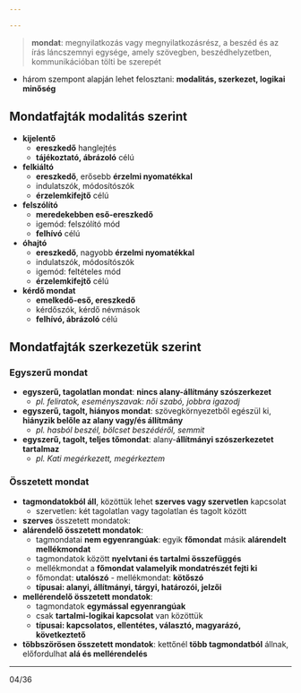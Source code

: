 ```yaml
---

---
```

> **mondat**: megnyilatkozás vagy megnyilatkozásrész, a beszéd és az írás láncszemnyi egysége, amely szövegben, beszédhelyzetben, kommunikációban tölti be szerepét
- három szempont alapján lehet felosztani: **modalitás, szerkezet, logikai minőség**
## Mondatfajták modalitás szerint
- **kijelentő**
	- **ereszkedő** hanglejtés
	- **tájékoztató, ábrázoló** célú
- **felkiáltó**
	- **ereszkedő**, erősebb **érzelmi nyomatékkal**
	- indulatszók, módosítószók
	- **érzelemkifejtő** célú
- **felszólító**
	- **meredekebben eső-ereszkedő**
	- igemód: felszólító mód
	- **felhívó** célú
- **óhajtó**
	- **ereszkedő**, nagyobb **érzelmi nyomatékkal**
	- indulatszók, módosítószók
	- igemód: feltételes mód
	- **érzelemkifejtő** célú
- **kérdő mondat**
	- **emelkedő-eső, ereszkedő**
	- kérdőszók, kérdő névmások
	- **felhívó, ábrázoló** célú
## Mondatfajták szerkezetük szerint
### Egyszerű mondat
- **egyszerű, tagolatlan mondat**: **nincs alany-állítmány szószerkezet**
	- *pl. feliratok, eseményszavak: női szabó, jobbra igazodj*
- **egyszerű, tagolt, hiányos mondat**: szövegkörnyezetből egészül ki, **hiányzik belőle az alany vagy/és állítmány**
	- *pl. hasból beszél, bölcset beszédéről, semmit*
- **egyszerű, tagolt, teljes tőmondat**: alany-**állítmányi szószerkezetet tartalmaz**
	- *pl. Kati megérkezett, megérkeztem*
### Összetett mondat
- **tagmondatokból áll**, közöttük lehet **szerves vagy szervetlen** kapcsolat
	- szervetlen: két tagolatlan vagy tagolatlan és tagolt között
- **szerves** összetett mondatok:
- **alárendelő összetett mondatok**:
	- tagmondatai **nem egyenrangúak**: egyik **főmondat** másik **alárendelt mellékmondat**
	- tagmondatok között **nyelvtani és tartalmi összefüggés**
	- mellékmondat a **főmondat valamelyik mondatrészét fejti ki**
	- főmondat: **utalószó** - mellékmondat: **kötőszó**
	- **típusai: alanyi, állítmányi, tárgyi, határozói, jelzői**
- **mellérendelő összetett mondatok**:
	- tagmondatok **egymással egyenrangúak**
	- csak **tartalmi-logikai kapcsolat** van közöttük
	- **típusai: kapcsolatos, ellentétes, választó, magyarázó, következtető**
- **többszörösen összetett mondatok**: kettőnél **több tagmondatból** állnak, előfordulhat **alá és mellérendelés**
---
04/36